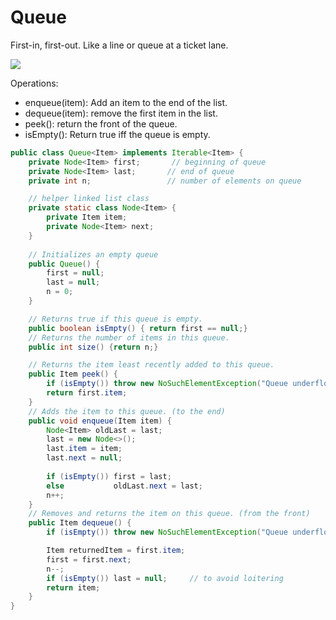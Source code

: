 # Queue

First-in, first-out. Like a line or queue at a ticket lane.

![](img/Queue.png)

Operations:

+ enqueue(item): Add an item to the end of the list.
+ dequeue(item): remove the first item in the list.
+ peek(): return the front of the queue.
+ isEmpty(): Return true iff the queue is empty.

```java
public class Queue<Item> implements Iterable<Item> {
    private Node<Item> first;       // beginning of queue
    private Node<Item> last;       // end of queue
    private int n;                 // number of elements on queue

    // helper linked list class
    private static class Node<Item> {
        private Item item;
        private Node<Item> next;
    }
    
    // Initializes an empty queue
    public Queue() {
        first = null;
        last = null;
        n = 0;
    }

    // Returns true if this queue is empty.
    public boolean isEmpty() { return first == null;}
    // Returns the number of items in this queue.
    public int size() {return n;}

    // Returns the item least recently added to this queue.
    public Item peek() {
        if (isEmpty()) throw new NoSuchElementException("Queue underflow");
        return first.item;
    }
    // Adds the item to this queue. (to the end)
    public void enqueue(Item item) {
        Node<Item> oldLast = last;
        last = new Node<>();
        last.item = item;
        last.next = null;
        
        if (isEmpty()) first = last;
        else           oldLast.next = last;
        n++;
    }
    // Removes and returns the item on this queue. (from the front)
    public Item dequeue() {
        if (isEmpty()) throw new NoSuchElementException("Queue underflow");

        Item returnedItem = first.item;
        first = first.next;
        n--;
        if (isEmpty()) last = null;     // to avoid loitering
        return item;
    }
}
```